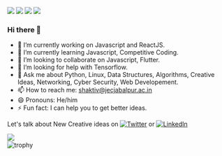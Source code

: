![](https://komarev.com/ghpvc/?username=shaktiv29&color=blue&&style=flat-square)
![](https://img.shields.io/badge/OS-Linux-informational?style=flat&logo=<LOGO_NAME>&logoColor=white&color=2bbc8a)
![](https://img.shields.io/badge/Editor-VSCode-informational?style=flat&logo=<LOGO_NAME>&logoColor=white&color=2bbc8a)
![](https://img.shields.io/badge/Code-Python-informational?style=flat&logo=<LOGO_NAME>&logoColor=white&color=2bbc8a)
### Hi there 👋
- 🔭 I’m currently working on Javascript and ReactJS.
- 🌱 I’m currently learning Javascript, Competitive Coding.
- 👯 I’m looking to collaborate on Javascript, Flutter.
- 🤔 I’m looking for help with Tensorflow.
- 💬 Ask me about Python, Linux, Data Structures, Algorithms, Creative Ideas, Networking, Cyber Security, Web Developement.
- 📫 How to reach me: shaktiv@jecjabalpur.ac.in
- 😄 Pronouns: He/him
- ⚡ Fun fact: I can help you to get better ideas.



Let's talk about New Creative ideas on [![Twitter][1.2]][1] or [![LinkedIn][2.2]][2]

[1.2]: http://i.imgur.com/wWzX9uB.png
[2.2]: https://raw.githubusercontent.com/MartinHeinz/MartinHeinz/master/linkedin-3-16.png

[1]: https://twitter.com/shaktijec
[2]: https://www.linkedin.com/in/shaktipro/
<a href="https://github-readme-stats.vercel.app/api?username=shaktiv29&show_icons=true&include_all_commits=true">
  <img align="left" src="https://github-readme-stats.vercel.app/api?username=shaktiv29&show_icons=true&include_all_commits=true" />
</a>
</br>
![trophy](https://github-profile-trophy.vercel.app/?username=shaktiv29&theme=onedark)
